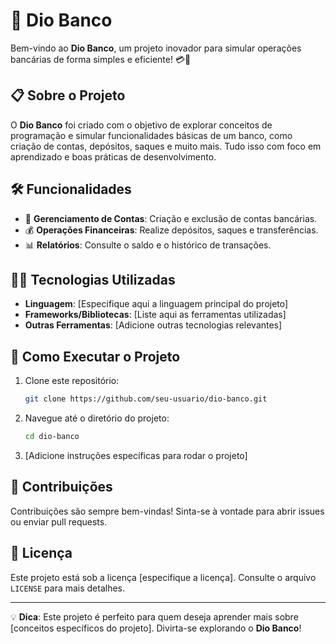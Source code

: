 # 🚀 Dio Banco

Bem-vindo ao **Dio Banco**, um projeto inovador para simular operações bancárias de forma simples e eficiente! 💳🏦

## 📋 Sobre o Projeto

O **Dio Banco** foi criado com o objetivo de explorar conceitos de programação e simular funcionalidades básicas de um banco, como criação de contas, depósitos, saques e muito mais. Tudo isso com foco em aprendizado e boas práticas de desenvolvimento.

## 🛠️ Funcionalidades

- 📂 **Gerenciamento de Contas**: Criação e exclusão de contas bancárias.
- 💰 **Operações Financeiras**: Realize depósitos, saques e transferências.
- 📊 **Relatórios**: Consulte o saldo e o histórico de transações.

## 🧑‍💻 Tecnologias Utilizadas

- **Linguagem**: [Especifique aqui a linguagem principal do projeto]
- **Frameworks/Bibliotecas**: [Liste aqui as ferramentas utilizadas]
- **Outras Ferramentas**: [Adicione outras tecnologias relevantes]

## 🚧 Como Executar o Projeto

1. Clone este repositório:
    ```bash
    git clone https://github.com/seu-usuario/dio-banco.git
    ```
2. Navegue até o diretório do projeto:
    ```bash
    cd dio-banco
    ```
3. [Adicione instruções específicas para rodar o projeto]

## 🤝 Contribuições

Contribuições são sempre bem-vindas! Sinta-se à vontade para abrir issues ou enviar pull requests.

## 📄 Licença

Este projeto está sob a licença [especifique a licença]. Consulte o arquivo `LICENSE` para mais detalhes.

---

💡 **Dica**: Este projeto é perfeito para quem deseja aprender mais sobre [conceitos específicos do projeto]. Divirta-se explorando o **Dio Banco**!